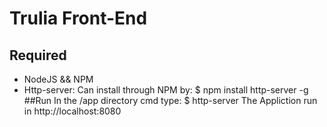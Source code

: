 # Trulia Front-End
## Required
  * NodeJS && NPM
  * Http-server: Can install through NPM by:
    $ npm install http-server -g
##Run
In the /app directory cmd type:
  $ http-server
The Appliction run in http://localhost:8080
  
